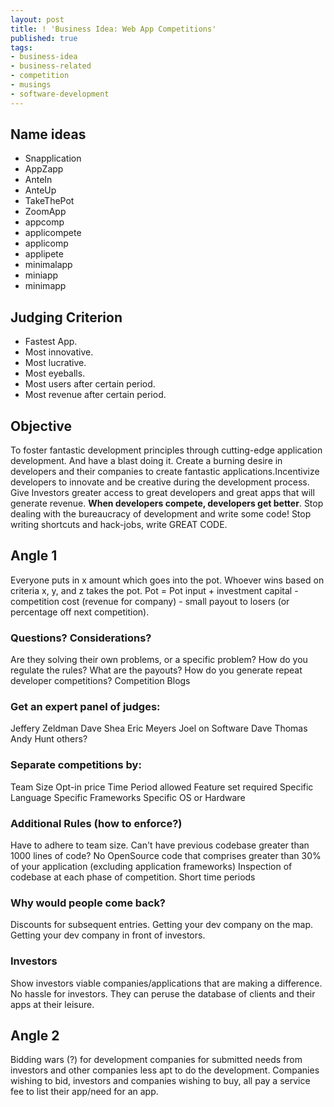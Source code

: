 ```yaml
---
layout: post
title: ! 'Business Idea: Web App Competitions'
published: true
tags:
- business-idea
- business-related
- competition
- musings
- software-development
---
```

## Name ideas

- Snapplication
- AppZapp
- AnteIn
- AnteUp
- TakeThePot
- ZoomApp
- appcomp
- applicompete
- applicomp
- applipete
- minimalapp
- miniapp
- minimapp

## Judging Criterion

- Fastest App.
- Most innovative.
- Most lucrative.
- Most eyeballs.
- Most users after certain period.
- Most revenue after certain period.

## Objective

To foster fantastic development principles through cutting-edge application development. And have a blast doing it. Create a burning desire in developers and their companies to create fantastic applications.Incentivize developers to innovate and be creative during the development process. Give Investors greater access to great developers and great apps that will generate revenue. **When developers compete, developers get better**. Stop dealing with the bureaucracy of development and write some code! Stop writing shortcuts and hack-jobs, write GREAT CODE.

## Angle 1

Everyone puts in x amount which goes into the pot. Whoever wins based on criteria x, y, and z takes the pot. Pot = Pot input + investment capital - competition cost (revenue for company) - small payout to losers (or percentage off next competition).

### Questions? Considerations?

Are they solving their own problems, or a specific problem? How do you regulate the rules? What are the payouts? How do you generate repeat developer competitions? Competition Blogs

### Get an expert panel of judges:

Jeffery Zeldman Dave Shea Eric Meyers Joel on Software Dave Thomas Andy Hunt others?

### Separate competitions by:

Team Size Opt-in price Time Period allowed Feature set required Specific Language Specific Frameworks Specific OS or Hardware

### Additional Rules (how to enforce?)

Have to adhere to team size. Can't have previous codebase greater than 1000 lines of code? No OpenSource code that comprises greater than 30% of your application (excluding application frameworks) Inspection of codebase at each phase of competition. Short time periods

### Why would people come back?

Discounts for subsequent entries. Getting your dev company on the map. Getting your dev company in front of investors.

### Investors

Show investors viable companies/applications that are making a difference. No hassle for investors. They can peruse the database of clients and their apps at their leisure.

## Angle 2

Bidding wars (?) for development companies for submitted needs from investors and other companies less apt to do the development. Companies wishing to bid, investors and companies wishing to buy, all pay a service fee to list their app/need for an app.

